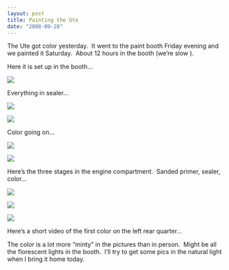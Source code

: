 ```yaml
---
layout: post
title: Painting the Ute
date: "2008-09-28"
---
```


The Ute got color yesterday.  It went to the paint booth Friday evening and we painted it Saturday.  About 12 hours in the booth (we’re slow <grin>).

Here it is set up in the booth…

![](/images/Kart_Hauler_Blog/20-cad_021.jpg)

Everything in sealer…

![](/images/Kart_Hauler_Blog/20-cad_028.jpg)

![](/images/Kart_Hauler_Blog/20-cad_035.jpg)

Color going on…

![](/images/Kart_Hauler_Blog/20-cad_039.jpg)

![](/images/Kart_Hauler_Blog/20-cad_037.jpg)

Here’s the three stages in the engine compartment.  Sanded primer, sealer, color…

![](/images/Kart_Hauler_Blog/20-cad_018.jpg)

![](/images/Kart_Hauler_Blog/20-cad_032.jpg)

![](/images/Kart_Hauler_Blog/20-cad_042.jpg)

Here’s a short video of the first color on the left rear quarter…

The color is a lot more “minty” in the pictures than in person.  Might be all the florescent lights in the booth.  I’ll try to get some pics in the natural light when I bring it home today.
